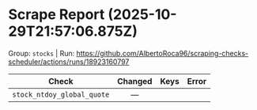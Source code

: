 # Scrape Report (2025-10-29T21:57:06.875Z)

Group: `stocks`  |  Run: https://github.com/AlbertoRoca96/scraping-checks-scheduler/actions/runs/18923160797

| Check | Changed | Keys | Error |
|---|:---:|:--|:--|
| `stock_ntdoy_global_quote` | — |  |  |
